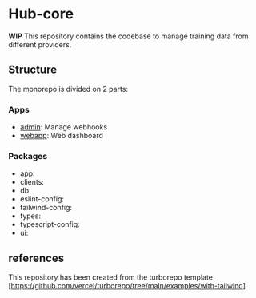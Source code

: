 # Hub-core

**WIP** This repository contains the codebase to manage training data from different providers.

## Structure

The monorepo is divided on 2 parts:

### Apps

- [admin](apps/admin/README.md): Manage webhooks
- [webapp](apps/webapp/README.md): Web dashboard

### Packages

- app:
- clients:
- db:
- eslint-config:
- tailwind-config:
- types:
- typescript-config:
- ui:

## references

This repository has been created from the turborepo template [https://github.com/vercel/turborepo/tree/main/examples/with-tailwind]
